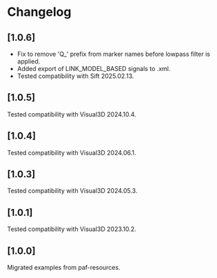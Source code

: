 # Changelog

## [1.0.6]
- Fix to remove 'Q_' prefix from marker names before lowpass filter is applied.
- Added export of LINK_MODEL_BASED signals to .xml.
- Tested compatibility with Sift 2025.02.13.

## [1.0.5]
Tested compatibility with Visual3D 2024.10.4.

## [1.0.4]
Tested compatibility with Visual3D 2024.06.1.

## [1.0.3]
Tested compatibility with Visual3D 2024.05.3.

## [1.0.1]
Tested compatibility with Visual3D 2023.10.2.

## [1.0.0]
Migrated examples from paf-resources.
